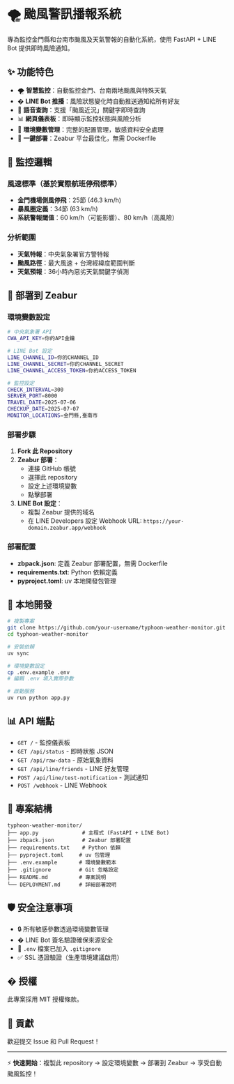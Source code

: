 # 🌪️ 颱風警訊播報系統

專為監控金門縣和台南市颱風及天氣警報的自動化系統，使用 FastAPI + LINE Bot 提供即時風險通知。

## ✨ 功能特色

- 🌪️ **智慧監控**：自動監控金門、台南兩地颱風與特殊天氣
- � **LINE Bot 推播**：風險狀態變化時自動推送通知給所有好友
- 🎯 **語音查詢**：支援「颱風近況」關鍵字即時查詢
- 📊 **網頁儀表板**：即時顯示監控狀態與風險分析
- 🔧 **環境變數管理**：完整的配置管理，敏感資料安全處理
- 🚀 **一鍵部署**：Zeabur 平台最佳化，無需 Dockerfile

## 🎯 監控邏輯

### 風速標準（基於實際航班停飛標準）
- **金門機場側風停飛**：25節 (46.3 km/h)
- **暴風圈定義**：34節 (63 km/h)
- **系統警報閾值**：60 km/h（可能影響）、80 km/h（高風險）

### 分析範圍
- **天氣特報**：中央氣象署官方警特報
- **颱風路徑**：最大風速 + 台灣經緯度範圍判斷
- **天氣預報**：36小時內惡劣天氣關鍵字偵測

## 🚀 部署到 Zeabur

### 環境變數設定

```bash
# 中央氣象署 API
CWA_API_KEY=你的API金鑰

# LINE Bot 設定
LINE_CHANNEL_ID=你的CHANNEL_ID
LINE_CHANNEL_SECRET=你的CHANNEL_SECRET
LINE_CHANNEL_ACCESS_TOKEN=你的ACCESS_TOKEN

# 監控設定
CHECK_INTERVAL=300
SERVER_PORT=8000
TRAVEL_DATE=2025-07-06
CHECKUP_DATE=2025-07-07
MONITOR_LOCATIONS=金門縣,臺南市
```

### 部署步驟

1. **Fork 此 Repository**
2. **Zeabur 部署**：
   - 連接 GitHub 帳號
   - 選擇此 repository
   - 設定上述環境變數
   - 點擊部署
3. **LINE Bot 設定**：
   - 複製 Zeabur 提供的域名
   - 在 LINE Developers 設定 Webhook URL: `https://your-domain.zeabur.app/webhook`

### 部署配置

- **zbpack.json**: 定義 Zeabur 部署配置，無需 Dockerfile
- **requirements.txt**: Python 依賴定義
- **pyproject.toml**: uv 本地開發包管理

## 🔧 本地開發

```bash
# 複製專案
git clone https://github.com/your-username/typhoon-weather-monitor.git
cd typhoon-weather-monitor

# 安裝依賴
uv sync

# 環境變數設定
cp .env.example .env
# 編輯 .env 填入實際參數

# 啟動服務
uv run python app.py
```

## 📊 API 端點

- `GET /` - 監控儀表板
- `GET /api/status` - 即時狀態 JSON
- `GET /api/raw-data` - 原始氣象資料
- `GET /api/line/friends` - LINE 好友管理
- `POST /api/line/test-notification` - 測試通知
- `POST /webhook` - LINE Webhook

## 📁 專案結構

```
typhoon-weather-monitor/
├── app.py              # 主程式 (FastAPI + LINE Bot)
├── zbpack.json         # Zeabur 部署配置
├── requirements.txt    # Python 依賴
├── pyproject.toml     # uv 包管理
├── .env.example       # 環境變數範本
├── .gitignore         # Git 忽略設定
├── README.md          # 專案說明
└── DEPLOYMENT.md      # 詳細部署說明
```

## 🛡️ 安全注意事項

- 🔒 所有敏感參數透過環境變數管理
- � LINE Bot 簽名驗證確保來源安全
- 🚫 `.env` 檔案已加入 `.gitignore`
- ✅ SSL 憑證驗證（生產環境建議啟用）

## � 授權

此專案採用 MIT 授權條款。

## 🤝 貢獻

歡迎提交 Issue 和 Pull Request！

---

⚡ **快速開始**：複製此 repository → 設定環境變數 → 部署到 Zeabur → 享受自動颱風監控！
